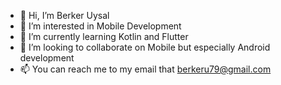 - 👋 Hi, I’m Berker Uysal
- 👀 I’m interested in Mobile Development 
- 🌱 I’m currently learning Kotlin and Flutter 
- 💞️ I’m looking to collaborate on Mobile but especially Android development
- 📫 You can reach me to my email that berkeru79@gmail.com

<!---
BerkerYsl/BerkerYsl is a ✨ special ✨ repository because its `README.md` (this file) appears on your GitHub profile.
You can click the Preview link to take a look at your changes.
--->

